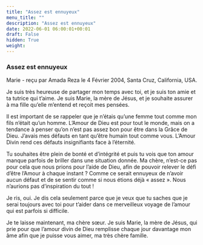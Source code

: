 ```yaml
---
title: "Assez est ennuyeux"
menu_title: ""
description: "Assez est ennuyeux"
date: 2022-06-01 06:00:01+00:01
draft: False
hidden: True
weight:
---
```

### Assez est ennuyeux

Marie - reçu par Amada Reza le 4 Février 2004, Santa Cruz, California, USA.

Je suis très heureuse de partager mon temps avec toi, et je suis ton amie et ta tutrice qui t’aime. Je suis Marie, la mère de Jésus, et je souhaite assurer à ma fille qu’elle m’entend et reçoit mes pensées.

Il est important de se rappeler que je n’étais qu’une femme tout comme mon fils n’était qu’un homme. L’Amour de Dieu est pour tout le monde, mais on a tendance à penser qu’on n’est pas assez bon pour être dans la Grâce de Dieu. J’avais mes défauts en tant qu’être humain tout comme vous. L’Amour Divin rend ces défauts insignifiants face à l’éternité.

Tu souhaites être plein de bonté et d’intégrité et puis tu vois que ton amour manque parfois de briller dans une situation donnée. Ma chère, n’est-ce pas pour cela que nous prions pour l’aide de Dieu, afin de pouvoir relever le défi d’être l’Amour à chaque instant ? Comme ce serait ennuyeux de n’avoir aucun défaut et de se sentir comme si nous étions déjà « assez ». Nous n’aurions pas d’inspiration du tout !

Je ris, oui. Je dis cela seulement parce que je veux que tu saches que je serai toujours avec toi pour t’aider dans ce merveilleux voyage de l’amour qui est parfois si difficile.

Je te laisse maintenant, ma chère sœur. Je suis Marie, la mère de Jésus, qui prie pour que l’amour divin de Dieu remplisse chaque jour davantage mon âme afin que je puisse vous aimer, ma très chère famille.
